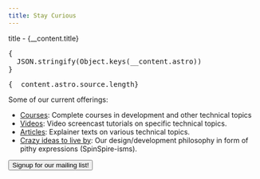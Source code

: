 ```yaml
---
title: Stay Curious
---
```


title - {__content.title}
<!-- _Welcome to { site.name }!_ -->
<pre>{
  JSON.stringify(Object.keys(__content.astro))
}</pre>

<pre>{__content.astro.source.length}</pre>



Some of our current offerings:

- [Courses](/course): Complete courses in development and other technical topics
- [Videos](/video): Video screencast tutorials on specific technical topics.
- [Articles](/article): Explainer texts on various technical topics.
- [Crazy ideas to live by](/isms): Our design/development philosophy in form of pithy expressions (SpinSpire-isms).

<!-- Button trigger modal -->
<button type="button" class="btn btn-primary" data-bs-toggle="modal" data-bs-target="#modal-signup">
  Signup for our mailing list!
</button>

<div id="modal-signup" class="modal" tabindex="-1">
  <div class="modal-dialog modal-lg modal-dialog-centered">
    <div class="modal-content" style="height: 80vh">
      <!-- <iframe src=" site.emailSignup " class="h-100"></iframe> -->
    </div>
  </div>
</div>
